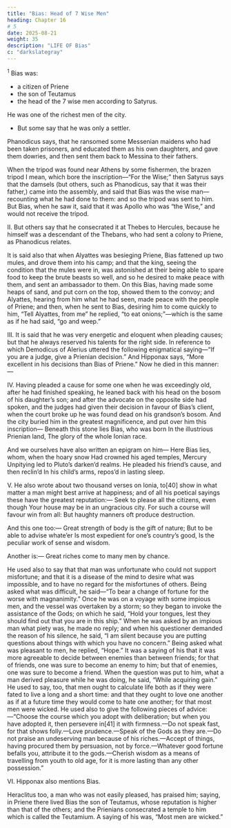 ```yaml
---
title: "Bias: Head of 7 Wise Men"
heading: Chapter 16
# 5
date: 2025-08-21
weight: 35
description: "LIFE OF Bias"
c: "darkslategray"
---
```



<sup>1</sup> Bias was:
- a citizen of Priene
- the son of Teutamus
- the head of the 7 wise men according to Satyrus.

He was one of the richest men of the city.
- But some say that he was only a settler.

Phanodicus says, that he ransomed some Messenian maidens who had been taken prisoners, and educated them as his own daughters, and gave them dowries, and then sent them back to Messina to their fathers.

When the tripod was found near Athens by some fishermen, the brazen tripod I mean, which bore the inscription—“For the Wise;” then Satyrus says that the damsels (but others, such as Phanodicus, say that it was their father,) came into the assembly, and said that Bias was the wise man—recounting what he had done to them: and so the tripod was sent to him. But Bias, when he saw it, said that it was Apollo who was “the Wise,” and would not receive the tripod.


II. But others say that he consecrated it at Thebes to Hercules, because he himself was a descendant of the Thebans, who had sent a colony to Priene, as Phanodicus relates. 

It is said also that when Alyattes was besieging Priene, Bias fattened up two mules, and drove them into his camp; and that the king, seeing the condition that the mules were in, was astonished at their being able to spare food to keep the brute beasts so well, and so he desired to make peace with them, and sent an ambassador to them. On this Bias, having made some heaps of sand, and put corn on the top, showed them to the convoy; and Alyattes, hearing from him what he had seen, made peace with the people of Priene; and then, when he sent to Bias, desiring him to come quickly to him, “Tell Alyattes, from me” he replied, “to eat onions;”—which is the same as if he had said, “go and weep.”

III. It is said that he was very energetic and eloquent when pleading causes; but that he always reserved his talents for the right side. In reference to which Demodicus of Alerius uttered the following enigmatical saying—“If you are a judge, give a Prienian decision.” And Hipponax says, “More excellent in his decisions than Bias of Priene.” Now he died in this manner:—

IV. Having pleaded a cause for some one when he was exceedingly old, after he had finished speaking, he leaned back with his head on the bosom of his daughter’s son; and after the advocate on the opposite side had spoken, and the judges had given their decision in favour of Bias’s client, when the court broke up he was found dead on his grandson’s bosom. And the city buried him in the greatest magnificence, and put over him this inscription—
Beneath this stone lies Bias, who was born
In the illustrious Prienian land,
The glory of the whole Ionian race.

And we ourselves have also written an epigram on him—
Here Bias lies, whom, when the hoary snow
Had crowned his aged temples, Mercury
Unpitying led to Pluto’s darken’d realms.
He pleaded his friend’s cause, and then reclin’d
In his child’s arms, repos’d in lasting sleep.

V. He also wrote about two thousand verses on Ionia, to[40] show in what matter a man might best arrive at happiness; and of all his poetical sayings these have the greatest reputation:—
Seek to please all the citizens, even though
Your house may be in an ungracious city.
For such a course will favour win from all:
But haughty manners oft produce destruction.

And this one too:—
Great strength of body is the gift of nature;
But to be able to advise whate’er
Is most expedient for one’s country’s good,
Is the peculiar work of sense and wisdom.

Another is:—
Great riches come to many men by chance.

He used also to say that that man was unfortunate who could not support misfortune; and that it is a disease of the mind to desire what was impossible, and to have no regard for the misfortunes of others. Being asked what was difficult, he said—“To bear a change of fortune for the worse with magnanimity.” Once he was on a voyage with some impious men, and the vessel was overtaken by a storm; so they began to invoke the assistance of the Gods; on which he said, “Hold your tongues, lest they should find out that you are in this ship.” When he was asked by an impious man what piety was, he made no reply; and when his questioner demanded the reason of his silence, he said, “I am silent because you are putting questions about things with which you have no concern.” Being asked what was pleasant to men, he replied, “Hope.” It was a saying of his that it was more agreeable to decide between enemies than between friends; for that of friends, one was sure to become an enemy to him; but that of enemies, one was sure to become a friend. When the question was put to him, what a man derived pleasure while he was doing, he said, “While acquiring gain.” He used to say, too, that men ought to calculate life both as if they were fated to live a long and a short time: and that they ought to love one another as if at a future time they would come to hate one another; for that most men were wicked. He used also to give the following pieces of advice:—“Choose the course which you adopt with deliberation; but when you have adopted it, then persevere in[41] it with firmness.—Do not speak fast, for that shows folly.—Love prudence.—Speak of the Gods as they are.—Do not praise an undeserving man because of his riches.—Accept of things, having procured them by persuasion, not by force.—Whatever good fortune befalls you, attribute it to the gods.—Cherish wisdom as a means of travelling from youth to old age, for it is more lasting than any other possession.”


VI. Hipponax also mentions Bias.

Heraclitus too, a man who was not easily pleased, has praised him; saying, in Priene there lived Bias the son of Teutamus, whose reputation is higher than that of the others; and the Prienians consecrated a temple to him which is called the Teutamium. A saying of his was, “Most men are wicked.”

